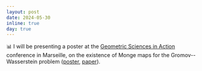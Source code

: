 ```yaml
---
layout: post
date: 2024-05-30
inline: true
day: true
---
```


:bar_chart: I will be presenting a poster at the [Geometric Sciences in Action](https://conferences.cirm-math.fr/2974.html) conference in Marseille, on the existence of Monge maps for the Gromov--Wasserstein problem ([poster](https://slides.com/theodumont/monge-gw-poster), [paper](https://arxiv.org/pdf/2210.11945.pdf)).